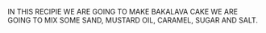 IN THIS RECIPIE WE ARE GOING TO MAKE BAKALAVA CAKE
WE ARE GOING TO MIX SOME SAND, MUSTARD OIL, CARAMEL, SUGAR AND SALT.